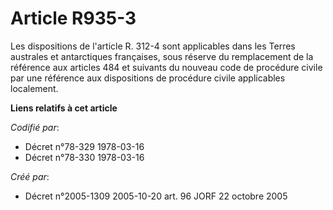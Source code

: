 # Article R935-3

Les dispositions de l'article R. 312-4 sont applicables dans les Terres australes et antarctiques françaises, sous réserve du
remplacement de la référence aux articles 484 et suivants du nouveau code de procédure civile par une référence aux
dispositions de procédure civile applicables localement.

**Liens relatifs à cet article**

_Codifié par_:

  - Décret n°78-329 1978-03-16
  - Décret n°78-330 1978-03-16

_Créé par_:

  - Décret n°2005-1309 2005-10-20 art. 96 JORF 22 octobre 2005

